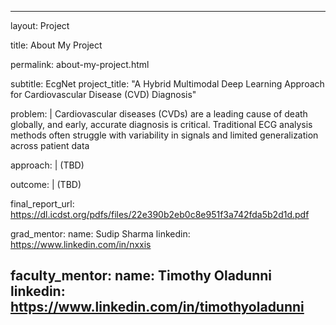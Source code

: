 ---

layout: Project

title: About My Project

permalink: about-my-project.html

subtitle: EcgNet
project_title: "A Hybrid Multimodal Deep Learning Approach for Cardiovascular Disease (CVD) Diagnosis"

problem: |
  Cardiovascular diseases (CVDs) are a leading cause of death globally, and early, accurate diagnosis is critical. Traditional ECG analysis methods often 
 struggle with variability in signals and limited generalization across patient data

approach: |
  (TBD)
  
outcome: |
  (TBD)

final_report_url: https://dl.icdst.org/pdfs/files/22e390b2eb0c8e951f3a742fda5b2d1d.pdf

grad_mentor:
  name: Sudip Sharma
  linkedin: https://www.linkedin.com/in/nxxis

faculty_mentor:
  name: Timothy Oladunni
  linkedin: https://www.linkedin.com/in/timothyoladunni
 ---
